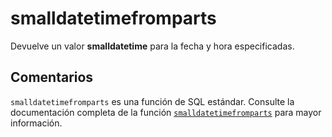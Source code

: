 ﻿---
SidebarGroup: "Funciones de fecha"
Autogenerated: true
---

# smalldatetimefromparts

Devuelve un valor **smalldatetime** para la fecha y hora especificadas.

## Comentarios 

`smalldatetimefromparts` es una función de SQL estándar. Consulte la documentación completa de la función [`smalldatetimefromparts`](https://learn.microsoft.com/es-es/sql/t-sql/functions/smalldatetimefromparts-transact-sql) para mayor información.
